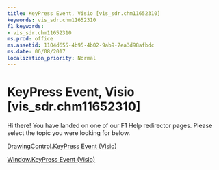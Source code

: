 ```yaml
---
title: KeyPress Event, Visio [vis_sdr.chm11652310]
keywords: vis_sdr.chm11652310
f1_keywords:
- vis_sdr.chm11652310
ms.prod: office
ms.assetid: 1104d655-4b95-4b02-9ab9-7ea3d98afbdc
ms.date: 06/08/2017
localization_priority: Normal
---
```



# KeyPress Event, Visio [vis_sdr.chm11652310]

Hi there! You have landed on one of our F1 Help redirector pages. Please select the topic you were looking for below.

[DrawingControl.KeyPress Event (Visio)](http://msdn.microsoft.com/library/3561c566-8abd-518a-f78b-4b2db6f16697%28Office.15%29.aspx)

[Window.KeyPress Event (Visio)](http://msdn.microsoft.com/library/8e1aa642-0706-4bdd-1401-d08c190e27e5%28Office.15%29.aspx)


